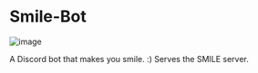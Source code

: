 # Smile-Bot
![image](https://drive.google.com/uc?export=view&id=19H9KPf3jWdB4wJjUwmeUb-fijNFXE8T3)

A Discord bot that makes you smile. :) Serves the SMILE server.
